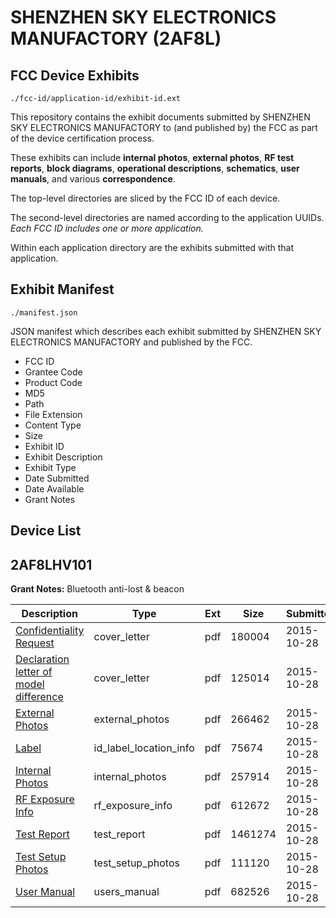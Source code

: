 # SHENZHEN SKY ELECTRONICS MANUFACTORY (2AF8L)
## FCC Device Exhibits

```
./fcc-id/application-id/exhibit-id.ext
```

This repository contains the exhibit documents submitted by SHENZHEN SKY ELECTRONICS MANUFACTORY to (and published by) the FCC as part of the device certification process.

These exhibits can include **internal photos**, **external photos**, **RF test reports**, **block diagrams**, **operational descriptions**, **schematics**, **user manuals**, and various **correspondence**.

The top-level directories are sliced by the FCC ID of each device.

The second-level directories are named according to the application UUIDs. *Each FCC ID includes one or more application.*

Within each application directory are the exhibits submitted with that application. 

## Exhibit Manifest

```
./manifest.json
```

JSON manifest which describes each exhibit submitted by SHENZHEN SKY ELECTRONICS MANUFACTORY and published by the FCC.

- FCC ID
- Grantee Code
- Product Code
- MD5
- Path
- File Extension
- Content Type
- Size
- Exhibit ID
- Exhibit Description
- Exhibit Type
- Date Submitted
- Date Available
- Grant Notes

## Device List
## 2AF8LHV101
**Grant Notes:** Bluetooth anti-lost & beacon

| Description | Type | Ext | Size | Submitted | Available |
| ----------- | ---- | --- | ---- | --------- | --------- |
| [Confidentiality Request](2AF8LHV101/ba4c9da653bf88a2f2d725d787a01072/2795758.pdf) | cover_letter | pdf | 180004 | 2015-10-28 | 2015-10-28 |
| [Declaration letter of model difference](2AF8LHV101/ba4c9da653bf88a2f2d725d787a01072/2795762.pdf) | cover_letter | pdf | 125014 | 2015-10-28 | 2015-10-28 |
| [External Photos](2AF8LHV101/ba4c9da653bf88a2f2d725d787a01072/2795754.pdf) | external_photos | pdf | 266462 | 2015-10-28 | 2015-10-28 |
| [Label](2AF8LHV101/ba4c9da653bf88a2f2d725d787a01072/2795755.pdf) | id_label_location_info | pdf | 75674 | 2015-10-28 | 2015-10-28 |
| [Internal Photos](2AF8LHV101/ba4c9da653bf88a2f2d725d787a01072/2795756.pdf) | internal_photos | pdf | 257914 | 2015-10-28 | 2015-10-28 |
| [RF Exposure Info](2AF8LHV101/ba4c9da653bf88a2f2d725d787a01072/2795760.pdf) | rf_exposure_info | pdf | 612672 | 2015-10-28 | 2015-10-28 |
| [Test Report](2AF8LHV101/ba4c9da653bf88a2f2d725d787a01072/2795759.pdf) | test_report | pdf | 1461274 | 2015-10-28 | 2015-10-28 |
| [Test Setup Photos](2AF8LHV101/ba4c9da653bf88a2f2d725d787a01072/2795763.pdf) | test_setup_photos | pdf | 111120 | 2015-10-28 | 2015-10-28 |
| [User Manual](2AF8LHV101/ba4c9da653bf88a2f2d725d787a01072/2795761.pdf) | users_manual | pdf | 682526 | 2015-10-28 | 2015-10-28 |

